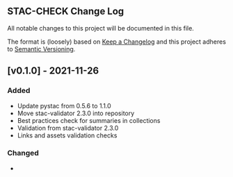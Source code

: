 ## STAC-CHECK Change Log

All notable changes to this project will be documented in this file.

The format is (loosely) based on [Keep a Changelog](http://keepachangelog.com/) and this project adheres to [Semantic Versioning](http://semver.org/).

## [v0.1.0] - 2021-11-26
### Added

- Update pystac from 0.5.6 to 1.1.0
- Move stac-validator 2.3.0 into repository
- Best practices check for summaries in collections
- Validation from stac-validator 2.3.0  
- Links and assets validation checks  

### Changed

- 
